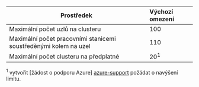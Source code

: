 | Prostředek | Výchozí omezení |
| --- | :--- |
| Maximální počet uzlů na clusteru | 100 |
| Maximální počet pracovními stanicemi soustředěnými kolem na uzel | 110 |
| Maximální počet clusteru na předplatné | 20<sup>1</sup> |

<sup>1</sup> vytvořit [žádost o podporu Azure] [ azure-support] požádat o navýšení limitu.<br />

<!-- LINKS - External -->
[azure-support]: https://ms.portal.azure.com/#blade/Microsoft_Azure_Support/HelpAndSupportBlade/newsupportrequest
